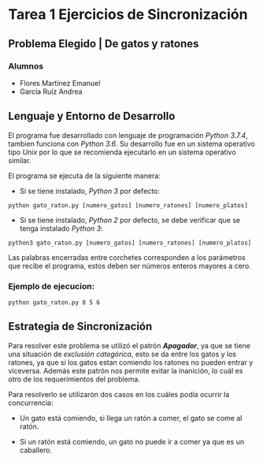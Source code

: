 # Tarea 1 Ejercicios de Sincronización

## Problema Elegido | De gatos y ratones

### Alumnos
- Flores Martínez Emanuel
- García Ruíz Andrea

## Lenguaje y Entorno de Desarrollo
El programa fue desarrollado con lenguaje de programación *Python 3.7.4*, tambíen funciona con *Python 3.6*. 
Su desarrollo fue en un sistema operativo tipo *Unix* por lo que se recomienda ejecutarlo en un sistema operativo similar.

El programa se ejecuta de la siguiente manera:

- Si se tiene instalado, *Python 3* por defecto:
~~~ 
python gato_raton.py [numero_gatos] [numero_ratones] [numero_platos] 
~~~

- Si se tiene instalado, *Python 2* por defecto, se debe verificar que se tenga instalado *Python 3*:

~~~ 
python3 gato_raton.py [numero_gatos] [numero_ratones] [numero_platos] 
~~~

Las palabras encerradas entre corchetes  corresponden a los parámetros que recibe el programa, estos deben ser números enteros mayores a cero.

### Ejemplo de ejecucion:

~~~
python gato_raton.py 8 5 6 
~~~

## Estrategia de Sincronización

Para resolver este problema se utilizó el patrón *__Apagador__*, ya que se tiene una situación de *exclusión categórica*, esto se da entre los gatos y los ratones, ya que si los gatos estan comiendo los ratones no pueden entrar y viceversa. Además este patrón nos permite evitar la inanición, lo cuál es otro de los requerimientos del problema.

Para resolverlo se utilizarón dos casos en los cuáles podía ocurrir la concurrencia:

- Un gato está comiendo, si llega un ratón a comer, el gato se come al ratón.

- Si un ratón está comiendo, un gato no puede ir a comer ya que es un caballero.